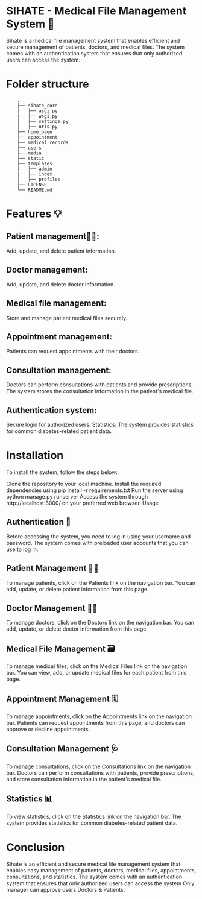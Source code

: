 # SIHATE - Medical File Management System 🏥

Sihate is a medical file management system that enables efficient and secure management of patients, doctors, and medical files. The system comes with an authentication system that ensures that only authorized users can access the system.
# Folder structure
        .
        ├── sihate_core                    
        |   ├── asgi.py                    
        |   ├── wsgi.py                    
        |   ├── settings.py                    
        |   ├── urls.py                    
        ├── home_page                    
        ├── appointment                   
        ├── medical_records                   
        ├── users                   
        ├── media                     
        ├── static                   
        ├── templates                 
        |   ├── admin                
        |   ├── index                
        |   ├── profiles                
        ├── LICENSE
        └── README.md
# Features 💡

## Patient management🧍‍♂️:
 Add, update, and delete patient information.
## Doctor management: 
Add, update, and delete doctor information.
## Medical file management: 
Store and manage patient medical files securely.
## Appointment management:
Patients can request appointments with their doctors.
## Consultation management:
 Doctors can perform consultations with patients and provide prescriptions. The system stores the consultation information in the patient's medical file.
## Authentication system: 
Secure login for authorized users.
Statistics: The system provides statistics for common diabetes-related patient data.
# Installation

To install the system, follow the steps below:

Clone the repository to your local machine.
Install the required dependencies using pip install -r requirements.txt
Run the server using python manage.py runserver
Access the system through http://localhost:8000/ on your preferred web browser.
Usage

## Authentication 🔐
Before accessing the system, you need to log in using your username and password. The system comes with preloaded user accounts that you can use to log in.

## Patient Management 🧍‍♂️
To manage patients, click on the Patients link on the navigation bar. You can add, update, or delete patient information from this page.

## Doctor Management 👨‍⚕️
To manage doctors, click on the Doctors link on the navigation bar. You can add, update, or delete doctor information from this page.

## Medical File Management 🗃
To manage medical files, click on the Medical Files link on the navigation bar. You can view, add, or update medical files for each patient from this page.

## Appointment Management 🗓
To manage appointments, click on the Appointments link on the navigation bar. Patients can request appointments from this page, and doctors can approve or decline appointments.

## Consultation Management 🩺
To manage consultations, click on the Consultations link on the navigation bar. Doctors can perform consultations with patients, provide prescriptions, and store consultation information in the patient's medical file.

## Statistics 📊
To view statistics, click on the Statistics link on the navigation bar. The system provides statistics for common diabetes-related patient data.

# Conclusion

Sihate is an efficient and secure medical file management system that enables easy management of patients, doctors, medical files, appointments, consultations, and statistics. The system comes with an authentication system that ensures that only authorized users can access the system
Only manager can approve users Doctors & Patients.